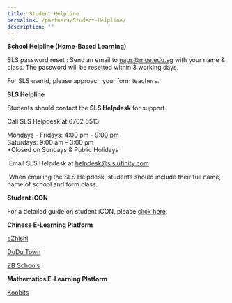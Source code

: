 ```yaml
---
title: Student Helpline
permalink: /partners/Student-Helpline/
description: ""
---
```

**School Helpline (Home-Based Learning)**

SLS password reset : Send an email to naps@moe.edu.sg with your name & class. The password will be resetted within 3 working days.

For SLS userid, please approach your form teachers.

 **SLS Helpline**

Students should contact the **SLS Helpdesk** for support.

Call SLS Helpdesk at 6702 6513

Mondays - Fridays: 4:00 pm - 9:00 pm<br>
Saturdays: 9:00 am - 3:00 pm<br>
\*Closed on Sundays & Public Holidays

 Email SLS Helpdesk at [helpdesk@sls.ufinity.com](mailto:helpdesk@sls.ufinity.com)

 When emailing the SLS Helpdesk, students should include their full name, name of school and form class.

**Student iCON**

For a detailed guide on student iCON, please [click here](https://ngeeannpri.moe.edu.sg/curriculum/infocomm-technology/student-icon).

**Chinese E-Learning Platform**

[eZhishi](https://www.ezhishi.net/)

[DuDu Town](https://go.dudu.town/)

[ZB Schools](https://www.zbschools.sg/)

**Mathematics E-Learning Platform**

[Koobits](https://member.koobits.com/?utm_source=web_nav&utm_medium=btn&utm_campaign=k21web&utm_content=login)